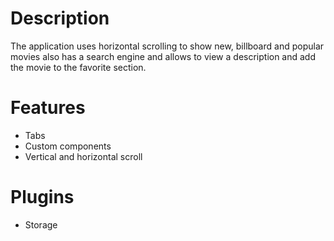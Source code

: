 # Description
The application uses horizontal scrolling to show new, billboard and popular movies also has a search engine and allows to view a description and add the movie to the favorite section.

# Features
* Tabs
* Custom components
* Vertical and horizontal scroll

# Plugins
* Storage